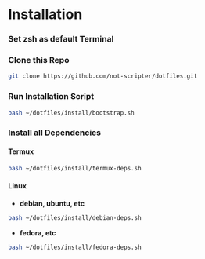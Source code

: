 # Installation

### Set zsh as default Terminal

### Clone this Repo

```bash
git clone https://github.com/not-scripter/dotfiles.git
```

### Run Installation Script

```bash
bash ~/dotfiles/install/bootstrap.sh
```

### Install all Dependencies

#### Termux

```bash
bash ~/dotfiles/install/termux-deps.sh
```

#### Linux

- **debian, ubuntu, etc**

```bash
bash ~/dotfiles/install/debian-deps.sh
```

- **fedora, etc**

```bash
bash ~/dotfiles/install/fedora-deps.sh
```

